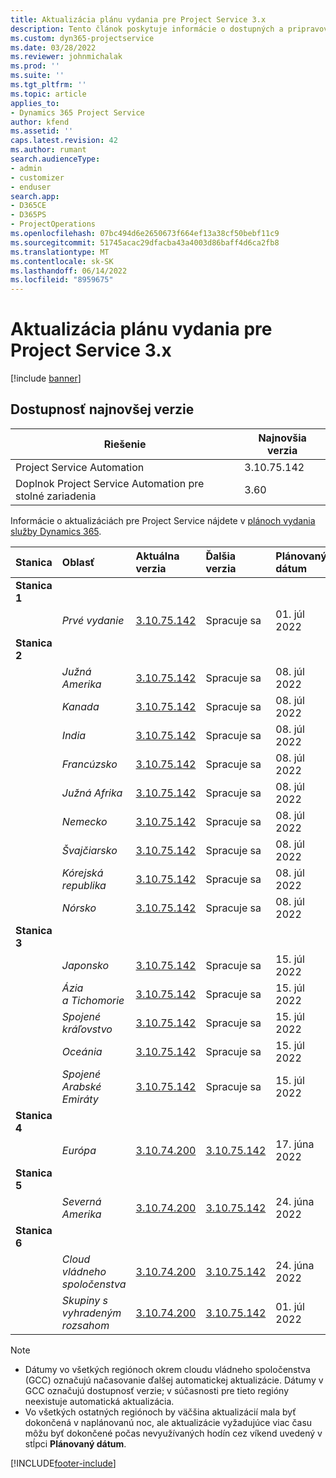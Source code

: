 ```yaml
---
title: Aktualizácia plánu vydania pre Project Service 3.x
description: Tento článok poskytuje informácie o dostupných a pripravovaných vydaniach Dynamics 365 Project Service Automation.
ms.custom: dyn365-projectservice
ms.date: 03/28/2022
ms.reviewer: johnmichalak
ms.prod: ''
ms.suite: ''
ms.tgt_pltfrm: ''
ms.topic: article
applies_to:
- Dynamics 365 Project Service
author: kfend
ms.assetid: ''
caps.latest.revision: 42
ms.author: rumant
search.audienceType:
- admin
- customizer
- enduser
search.app:
- D365CE
- D365PS
- ProjectOperations
ms.openlocfilehash: 07bc494d6e2650673f664ef13a38cf50bebf11c9
ms.sourcegitcommit: 51745acac29dfacba43a4003d86baff4d6ca2fb8
ms.translationtype: MT
ms.contentlocale: sk-SK
ms.lasthandoff: 06/14/2022
ms.locfileid: "8959675"
---
```

# <a name="update-release-schedule-for-project-service-3x"></a>Aktualizácia plánu vydania pre Project Service 3.x

[!include [banner](../includes/psa-now-project-operations.md)]

## <a name="latest-version-availability"></a>Dostupnosť najnovšej verzie

| Riešenie  | Najnovšia verzia |
|-------|----|
| Project Service Automation    | 3.10.75.142 |
| Doplnok Project Service Automation pre stolné zariadenia                | 3.60          |

Informácie o aktualizáciách pre Project Service nájdete v [plánoch vydania služby Dynamics 365](/dynamics365/release-plans/). 

| Stanica  | Oblasť | Aktuálna verzia | Ďalšia verzia |  Plánovaný dátum
| :---   | :---   | :---   | :---   |:---   |         
|<strong>Stanica 1</strong> | |  |  | |
| | <i>Prvé vydanie</i> | [3.10.75.142](whats-new-ur-44.md) | Spracuje sa | 01. júl 2022
|<strong>Stanica 2</strong> | |  |  | |
| | <i>Južná Amerika</i> | [3.10.75.142](whats-new-ur-44.md) | Spracuje sa | 08. júl 2022
| | <i>Kanada</i> | [3.10.75.142](whats-new-ur-44.md) | Spracuje sa | 08. júl 2022
| | <i>India</i> | [3.10.75.142](whats-new-ur-44.md) | Spracuje sa | 08. júl 2022
| | <i>Francúzsko</i> | [3.10.75.142](whats-new-ur-44.md) | Spracuje sa | 08. júl 2022
| | <i>Južná Afrika</i> | [3.10.75.142](whats-new-ur-44.md) | Spracuje sa | 08. júl 2022
| | <i>Nemecko</i> | [3.10.75.142](whats-new-ur-44.md) | Spracuje sa | 08. júl 2022
| | <i>Švajčiarsko</i> | [3.10.75.142](whats-new-ur-44.md) | Spracuje sa | 08. júl 2022
| | <i>Kórejská republika</i> | [3.10.75.142](whats-new-ur-44.md) | Spracuje sa | 08. júl 2022
| | <i>Nórsko</i> | [3.10.75.142](whats-new-ur-44.md) | Spracuje sa | 08. júl 2022
|<strong>Stanica 3</strong> | |  |  | |
| | <i>Japonsko</i> | [3.10.75.142](whats-new-ur-44.md) | Spracuje sa | 15. júl 2022
| | <i>Ázia a Tichomorie</i> | [3.10.75.142](whats-new-ur-44.md) | Spracuje sa | 15. júl 2022
| | <i>Spojené kráľovstvo</i> | [3.10.75.142](whats-new-ur-44.md) | Spracuje sa | 15. júl 2022
| | <i>Oceánia</i> | [3.10.75.142](whats-new-ur-44.md) | Spracuje sa | 15. júl 2022
| | <i>Spojené Arabské Emiráty</i> | [3.10.75.142](whats-new-ur-44.md) | Spracuje sa | 15. júl 2022
|<strong>Stanica 4</strong> | |  |  | |
| | <i>Európa</i> | [3.10.74.200](whats-new-ur43.md) | [3.10.75.142](whats-new-ur-44.md) | 17. júna 2022
|<strong>Stanica 5</strong> | |  |  | |
| | <i>Severná Amerika</i> | [3.10.74.200](whats-new-ur43.md) | [3.10.75.142](whats-new-ur-44.md) | 24. júna 2022
|<strong>Stanica 6</strong> | |  |  | |
| | <i>Cloud vládneho spoločenstva</i> | [3.10.74.200](whats-new-ur43.md) | [3.10.75.142](whats-new-ur-44.md) | 24. júna 2022
| | <i>Skupiny s vyhradeným rozsahom</i> | [3.10.74.200](whats-new-ur43.md) | [3.10.75.142](whats-new-ur-44.md) | 01. júl 2022




>[!Note]
> - Dátumy vo všetkých regiónoch okrem cloudu vládneho spoločenstva (GCC) označujú načasovanie ďalšej automatickej aktualizácie. Dátumy v GCC označujú dostupnosť verzie; v súčasnosti pre tieto regióny neexistuje automatická aktualizácia.
> - Vo všetkých ostatných regiónoch by väčšina aktualizácií mala byť dokončená v naplánovanú noc, ale aktualizácie vyžadujúce viac času môžu byť dokončené počas nevyužívaných hodín cez víkend uvedený v stĺpci **Plánovaný dátum**.


[!INCLUDE[footer-include](../includes/footer-banner.md)]
